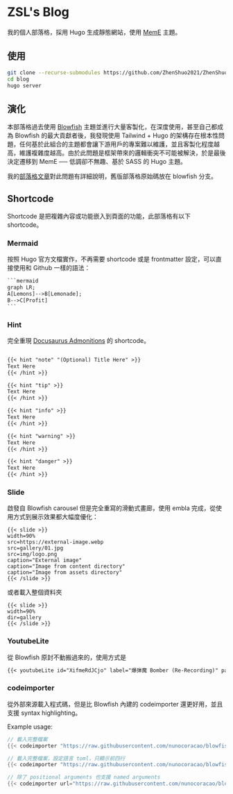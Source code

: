 # ZSL's Blog

我的個人部落格，採用 Hugo 生成靜態網站，使用 [MemE](https://github.com/reuixiy/hugo-theme-meme) 主題。

## 使用

```sh
git clone --recurse-submodules https://github.com/ZhenShuo2021/ZhenShuo2021.github.io blog
cd blog
hugo server
```

## 演化

本部落格過去使用 [Blowfish](https://github.com/nunocoracao/blowfish) 主題並進行大量客製化，在深度使用，甚至自己都成為 Blowfish 的最大貢獻者後，我發現使用 Tailwind + Hugo 的架構存在根本性問題，任何基於此組合的主題都會讓下游用戶的專案難以維護，並且客製化程度越高，維護複雜度越高。由於此問題是框架帶來的邏輯衝突不可能被解決，於是最後決定遷移到 MemE ── 低調卻不無趣、基於 SASS 的 Hugo 主題。

我的[部落格文章](https://blog.zsl0621.cc/posts/tailwind-in-hugo-is-a-scam/)對此問題有詳細說明，舊版部落格原始碼放在 blowfish 分支。

## Shortcode

Shortcode 是把複雜內容或功能嵌入到頁面的功能，此部落格有以下 shortcode。

### Mermaid

按照 Hugo 官方文檔實作，不再需要 shortcode 或是 frontmatter 設定，可以直接使用和 Github 一樣的語法：

`````txt
```mermaid
graph LR;
A[Lemons]-->B[Lemonade];
B-->C[Profit]
```
`````

### Hint

完全重現 [Docusaurus Admonitions](https://docusaurus.io/zh-CN/docs/markdown-features/admonitions) 的 shortcode。

```md

{{< hint "note" "(Optional) Title Here" >}}
Text Here
{{< /hint >}}

{{< hint "tip" >}}
Text Here
{{< /hint >}}

{{< hint "info" >}}
Text Here
{{< /hint >}}

{{< hint "warning" >}}
Text Here
{{< /hint >}}

{{< hint "danger" >}}
Text Here
{{< /hint >}}
```

### Slide

啟發自 Blowfish carousel 但是完全重寫的滑動式畫廊，使用 embla 完成，從使用方式到展示效果都大幅度優化：

```text
{{< slide >}}
width=90%
src=https://external-image.webp
src=gallery/01.jpg
src=img/logo.png
caption="External image"
caption="Image from content directory"
caption="Image from assets directory"
{{< /slide >}}
```

或者載入整個資料夾

```text
{{< slide >}}
width=90%
dir=gallery
{{< /slide >}}
```

### YoutubeLite

從 Blowfish 原封不動搬過來的，使用方式是

```txt
{{< youtubeLite id="XifmeRdJCjo" label="爆弾魔 Bomber (Re-Recording)" params="start=130" >}}
```

### codeimporter

從外部來源載入程式碼，但是比 Blowfish 內建的 codeimporter 還更好用，並且支援 syntax highlighting。

Example usage:

```go
// 載入完整檔案
{{< codeimporter "https://raw.githubusercontent.com/nunocoracao/blowfish/refs/heads/main/netlify.toml" >}}

// 載入完整檔案，設定語言 toml，只顯示前四行
{{< codeimporter "https://raw.githubusercontent.com/nunocoracao/blowfish/refs/heads/main/netlify.toml" "toml" "-4" >}}

// 除了 positional arguments 也支援 named arguments
{{< codeimporter url="https://raw.githubusercontent.com/nunocoracao/blowfish/refs/heads/main/netlify.toml" line="5-7" >}}
```
